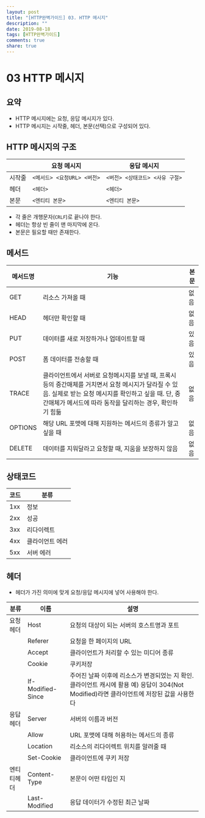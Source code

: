 ```yaml
---
layout: post
title: "[HTTP완벽가이드] 03. HTTP 메시지"
description: ""
date: 2019-08-18
tags: [HTTP완벽가이드]
comments: true
share: true
---
```


# 03 HTTP 메시지

## 요약
- HTTP 메시지에는 요청, 응답 메시지가 있다.
- HTTP 메시지는 시작줄, 헤더, 본문(선택)으로 구성되어 있다.

## HTTP 메시지의 구조

|  | 요청 메시지 | 응답 메시지 |
| -- | -- | -- |
| 시작줄 | `<메서드> <요청URL> <버전>` | `<버전> <상태코드> <사유 구절>` |
| 헤더 | `<헤더>` | `<헤더>` |
| 본문 | `<엔티티 본문>` | `<엔티티 본문>` |

- 각 줄은 개행문자(`CRLF`)로 끝나야 한다.
- 헤더는 항상 빈 줄이 맨 마지막에 온다.
- 본문은 필요할 때만 존재한다.

## 메서드

| 메서드명 | 기능 | 본문 |
| -- | -- | -- |
| GET | 리소스 가져올 때 | 없음 |
| HEAD | 헤더만 확인할 때 | 없음 |
| PUT | 데이터를 새로 저장하거나 업데이트할 때 | 있음 |
| POST | 폼 데이터를 전송할 때 | 있음 |
| TRACE | 클라이언트에서 서버로 요청메시지를 보낼 때, 프록시 등의 중간매체를 거치면서 요청 메시지가 달라질 수 있음. 실제로 받는 요청 메시지를 확인하고 싶을 때. 단, 중간매체가 메서드에 따라 동작을 달리하는 경우, 확인하기 힘듦  | 없음 |
| OPTIONS | 해당 URL 포맷에 대해 지원하는 메서드의 종류가 알고 싶을 때 | 없음 |
| DELETE | 데이터를 지워달라고 요청할 때, 지움을 보장하지 않음 | 없음 |

## 상태코드

| 코드 | 분류 |
| -- | -- |
| 1xx | 정보 | 
| 2xx | 성공 |
| 3xx | 리다이렉트 |
| 4xx | 클라이언트 에러 |
| 5xx | 서버 에러 | 

## 헤더

- 헤더가 가진 의미에 맞게 요청/응답 메시지에 넣어 사용해야 한다.

| 분류 | 이름 | 설명 |
| -- | -- | -- |
| 요청헤더 | Host | 요청의 대상이 되는 서버의 호스트명과 포트 |
|  | Referer | 요청을 한 페이지의 URL |
|  | Accept | 클라이언트가 처리할 수 있는 미디어 종류 |
|  |Cookie | 쿠키저장 |
| | If-Modified-Since | 주어진 날짜 이후에 리소스가 변경되었는 지 확인. 클라이언트 캐시에 활용 예) 응답이 304(Not Modified)라면 클라이언트에 저장된 값을 사용한다 |
| 응답헤더 | Server | 서버의 이름과 버전 |
|  | Allow | URL 포맷에 대해 허용하는 메서드의 종류 |
|  | Location | 리소스의 리다이렉트 위치를 알려줄 때 |
|  | Set-Cookie | 클라이언트에 쿠키 저장 |
| 엔티티헤더 | Content-Type | 본문이 어떤 타입인 지 |
|  | Last-Modified | 응답 데이터가 수정된 최근 날짜 |
